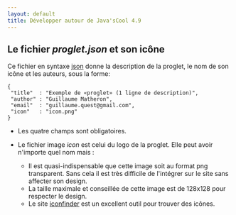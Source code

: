 ```yaml
---
layout: default
title: Développer autour de Java'sCool 4.9
---
```


## Le fichier *proglet.json* et son icône

Ce fichier en syntaxe [json](http://www.json.org) donne la description de la proglet, le nom de son icône et les auteurs, sous la forme:

	{
	 "title"  : "Exemple de «proglet» (1 ligne de description)",
	 "author" : "Guillaume Matheron",
	 "email"  : "guillaume.quest@gmail.com", 
	 "icon"   : "icon.png"
	}

* Les quatre champs sont obligatoires.

* Le fichier image *icon* est celui du logo de la proglet. Elle peut avoir n'importe quel nom mais :
  * Il est quasi-indispensable que cette image soit au format png transparent. Sans cela il est très difficile de l'intégrer sur le site sans affecter son design.
  * La taille maximale et conseillée de cette image est de 128x128 pour respecter le design. 
  * Le site [iconfinder](http://www.iconfinder.com) est un excellent outil pour trouver des icônes. 




